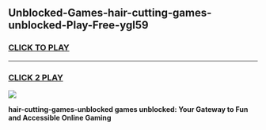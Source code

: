 
## Unblocked-Games-hair-cutting-games-unblocked-Play-Free-ygl59
<h3>
<a href="https://premium76.site?title=hair-cutting-games-unblocked&ref=17A">CLICK TO PLAY</a></h3>
<hr>

<h3>
<a href="https://premium76.site?title=hair-cutting-games-unblocked&ref=17A">CLICK 2 PLAY</a>
  
</h3>

<a href="https://premium76.site?title=hair-cutting-games-unblocked&ref=17A"><img src="https://clearcache.store/games.png"></a>


**hair-cutting-games-unblocked games unblocked: Your Gateway to Fun and Accessible Online Gaming**
